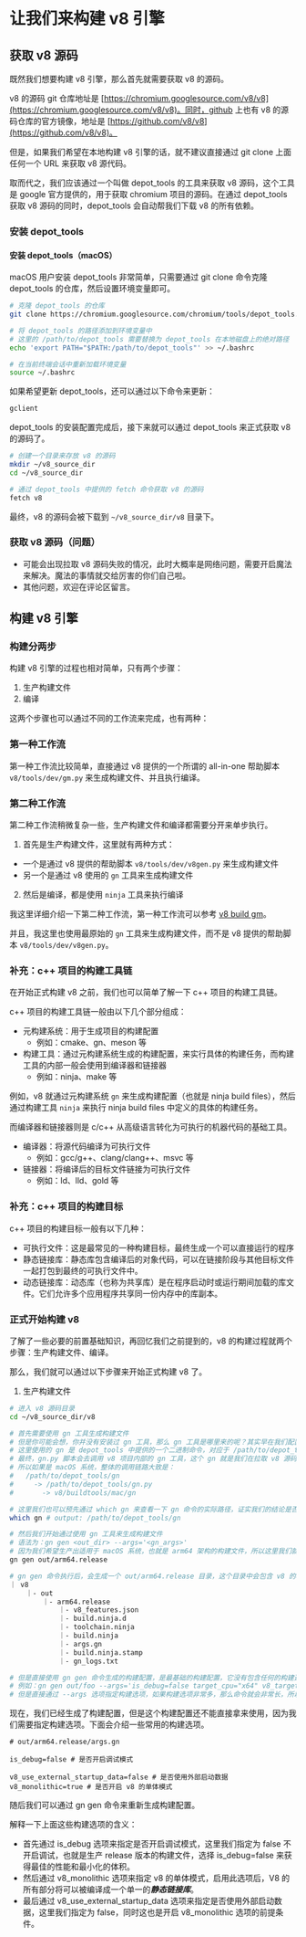 # 让我们来构建 v8 引擎

## 获取 v8 源码

既然我们想要构建 v8 引擎，那么首先就需要获取 v8 的源码。

v8 的源码 git 仓库地址是 [https://chromium.googlesource.com/v8/v8](https://chromium.googlesource.com/v8/v8)。同时，github 上也有 v8 的源码仓库的官方镜像，地址是 [https://github.com/v8/v8](https://github.com/v8/v8)。

但是，如果我们希望在本地构建 v8 引擎的话，就不建议直接通过 git clone 上面任何一个 URL 来获取 v8 源代码。

取而代之，我们应该通过一个叫做 depot_tools 的工具来获取 v8 源码，这个工具是 google 官方提供的，用于获取 chromium 项目的源码。在通过 depot_tools 获取 v8 源码的同时，depot_tools 会自动帮我们下载 v8 的所有依赖。

### 安装 depot_tools

#### 安装 depot_tools（macOS）

macOS 用户安装 depot_tools 非常简单，只需要通过 git clone 命令克隆 depot_tools 的仓库，然后设置环境变量即可。

```bash
# 克隆 depot_tools 的仓库
git clone https://chromium.googlesource.com/chromium/tools/depot_tools.git

# 将 depot_tools 的路径添加到环境变量中
# 这里的 /path/to/depot_tools 需要替换为 depot_tools 在本地磁盘上的绝对路径
echo 'export PATH="$PATH:/path/to/depot_tools"' >> ~/.bashrc

# 在当前终端会话中重新加载环境变量
source ~/.bashrc
```

如果希望更新 depot_tools，还可以通过以下命令来更新：

```bash
gclient
```

depot_tools 的安装配置完成后，接下来就可以通过 depot_tools 来正式获取 v8 的源码了。

```bash
# 创建一个目录来存放 v8 的源码
mkdir ~/v8_source_dir
cd ~/v8_source_dir

# 通过 depot_tools 中提供的 fetch 命令获取 v8 的源码
fetch v8
```

最终，v8 的源码会被下载到 `~/v8_source_dir/v8` 目录下。

### 获取 v8 源码（问题）

- 可能会出现拉取 v8 源码失败的情况，此时大概率是网络问题，需要开启魔法来解决。魔法的事情就交给厉害的你们自己啦。
- 其他问题，欢迎在评论区留言。

## 构建 v8 引擎

### 构建分两步

构建 v8 引擎的过程也相对简单，只有两个步骤：

1. 生产构建文件
2. 编译

这两个步骤也可以通过不同的工作流来完成，也有两种：

### 第一种工作流

第一种工作流比较简单，直接通过 v8 提供的一个所谓的 all-in-one 帮助脚本 `v8/tools/dev/gm.py` 来生成构建文件、并且执行编译。

### 第二种工作流

第二种工作流稍微复杂一些，生产构建文件和编译都需要分开来单步执行。

1. 首先是生产构建文件，这里就有两种方式：
 - 一个是通过 v8 提供的帮助脚本 `v8/tools/dev/v8gen.py` 来生成构建文件
 - 另一个是通过 v8 使用的 `gn` 工具来生成构建文件
2. 然后是编译，都是使用 `ninja` 工具来执行编译

我这里详细介绍一下第二种工作流，第一种工作流可以参考 [v8 build gm](https://v8.dev/docs/build-gn#gm)。

并且，我这里也使用最原始的 `gn` 工具来生成构建文件，而不是 v8 提供的帮助脚本 `v8/tools/dev/v8gen.py`。

### 补充：c++ 项目的构建工具链

在开始正式构建 v8 之前，我们也可以简单了解一下 c++ 项目的构建工具链。

c++ 项目的构建工具链一般由以下几个部分组成：

- 元构建系统：用于生成项目的构建配置
  - 例如：cmake、gn、meson 等
- 构建工具：通过元构建系统生成的构建配置，来实行具体的构建任务，而构建工具的内部一般会使用到编译器和链接器
  - 例如：ninja、make 等

例如，v8 就通过元构建系统 `gn` 来生成构建配置（也就是 ninja build files），然后通过构建工具 `ninja` 来执行 ninja build files 中定义的具体的构建任务。

而编译器和链接器则是 c/c++ 从高级语言转化为可执行的机器代码的基础工具。

- 编译器：将源代码编译为可执行文件
  - 例如：gcc/g++、clang/clang++、msvc 等
- 链接器：将编译后的目标文件链接为可执行文件
  - 例如：ld、lld、gold 等

### 补充：c++ 项目的构建目标

c++ 项目的构建目标一般有以下几种：

- 可执行文件：这是最常见的一种构建目标，最终生成一个可以直接运行的程序
- 静态链接库：静态库包含编译后的对象代码，可以在链接阶段与其他目标文件一起打包到最终的可执行文件中。
- 动态链接库：动态库（也称为共享库）是在程序启动时或运行期间加载的库文件。它们允许多个应用程序共享同一份内存中的库副本。

### 正式开始构建 v8

了解了一些必要的前置基础知识，再回忆我们之前提到的，v8 的构建过程就两个步骤：生产构建文件、编译。

那么，我们就可以通过以下步骤来开始正式构建 v8 了。

1. 生产构建文件

```bash
# 进入 v8 源码目录
cd ~/v8_source_dir/v8
```

```bash
# 首先需要使用 gn 工具生成构建文件
# 但是你可能会想，你并没有安装过 gn 工具，那么 gn 工具是哪里来的呢？其实早在我们配置好 depot_tools 的时候，我们就可以使用 gn 这条命令了。
# 这里使用的 gn 是 depot_tools 中提供的一个二进制命令，对应于 /path/to/depot_tools/gn，而 /path/to/depot_tools/gn 具体会去调用 /path/to/depot_tools/gn.py 这个 python 脚本。
# 最终，gn.py 脚本会去调用 v8 项目内部的 gn 工具，这个 gn 就是我们在拉取 v8 源码时，帮我们自动下载好的 v8 的依赖项。在 macOS 系统上，这个 gn 工具的具体路径应该是 v8/buildtools/mac/gn。
# 所以如果是 macOS 系统，整体的调用链路大致是：
#   /path/to/depot_tools/gn
#     -> /path/to/depot_tools/gn.py
#       -> v8/buildtools/mac/gn

# 这里我们也可以预先通过 which gn 来查看一下 gn 命令的实际路径，证实我们的结论是否正确。
which gn # output: /path/to/depot_tools/gn

# 然后我们开始通过使用 gn 工具来生成构建文件
# 语法为：gn gen <out_dir> --args='<gn_args>'
# 因为我们希望生产出适用于 macOS 系统，也就是 arm64 架构的构建文件，所以这里我们就给构建配置的输出目录指定为 out/arm64.release，当然这个名称可以随意指定，不过这里为了更加直观，所以就指定为 out/arm64.release。
gn gen out/arm64.release

# gn gen 命令执行后，会生成一个 out/arm64.release 目录，这个目录中会包含 v8 的构建配置文件。如下面所示：
｜ v8
    ｜- out
        ｜- arm64.release
            ｜- v8_features.json
            ｜- build.ninja.d
            ｜- toolchain.ninja
            ｜- build.ninja
            ｜- args.gn
            ｜- build.ninja.stamp
            ｜- gn_logs.txt

# 但是直接使用 gn gen 命令生成的构建配置，是最基础的构建配置，它没有包含任何的构建选项，所以它不能直接拿来使用。在上面我们可以看到 gn gen 命令的语法中，有一个 --args 选项，这个选项就是用于指定构建选项的。
# 例如：gn gen out/foo --args='is_debug=false target_cpu="x64" v8_target_cpu="arm64" use_goma=true'
# 但是直接通过 --args 选项指定构建选项，如果构建选项非常多，那么命令就会非常长，所以 v8 提供了一个叫做 args.gn 的文件，用于存放构建选项。我们也可以直接在 args.gn 文件中指定构建选项。然后通过 gn gen 命令来重新生成构建配置。或者即使你没有手动的 gn gen 命令重新生成构建配置，后续的 ninja 在构建的时候，也会自动根据 args.gn 文件中的构建选项来重新生成构建配置而去进行项目构建。
```

现在，我们已经生成了构建配置，但是这个构建配置还不能直接拿来使用，因为我们需要指定构建选项。下面会介绍一些常用的构建选项。

```args.gn
# out/arm64.release/args.gn

is_debug=false # 是否开启调试模式

v8_use_external_startup_data=false # 是否使用外部启动数据
v8_monolithic=true # 是否开启 v8 的单体模式
```

随后我们可以通过 gn gen 命令来重新生成构建配置。

解释一下上面这些构建选项的含义：
- 首先通过 is_debug 选项来指定是否开启调试模式，这里我们指定为 false 不开启调试，也就是生产 release 版本的构建文件，选择 is_debug=false 来获得最佳的性能和最小化的体积。
- 然后通过 v8_monolithic 选项来指定 v8 的单体模式，启用此选项后，V8 的所有部分将可以被编译成一个单一的***静态链接库***。
- 最后通过 v8_use_external_startup_data 选项来指定是否使用外部启动数据，这里我们指定为 false，同时这也是开启 v8_monolithic 选项的前提条件。
